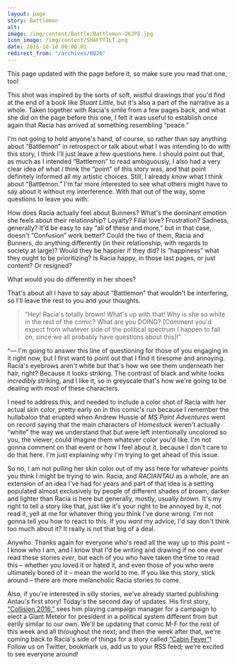 ```yaml
---
layout: page
story: Battlemon
alt:
image: /img/content/Battle/Battlemon-26JPG.jpg
icon_image: /img/content/SHAFTTILT.png
date: 2016-10-18 00:00:01
redirect_from: "/archives/0026"
---
```



This page updated with the page before it, so make sure you read that one, too!

This shot was inspired by the sorts of soft, wistful drawings that you'd find at the end of a book like *Stuart Little*, but it's also a part of the narrative as a whole. Taken together with Racia's smile from a few pages back, and what she did on the page before this one, I felt it was useful to establish once again that Racia has arrived at something resembling “peace.”

I'm not going to hold anyone's hand, of course, so rather than say anything about “Battlemon” in retrospect or talk about what I was intending to do with this story, I think I'll just leave a few questions here. I should point out that, as much as I intended “Battlemon” to read ambiguously, I also had a very clear idea of what *I* think the “point” of this story was, and that point definitely informed all my artistic choices. Still, I already *know* what I think about “Battlemon.” I'm far more interested to see what others might have to say about it without my interference. With that out of the way, some questions to leave you with:

How does Racia actually feel about Bunners? What's the dominant emotion she feels about their relationship? Loyalty? Filial love? Frustration? Sadness, generally? It'd be easy to say “all of these and more,” but in that case, doesn't “Confusion” work better? Could the two of them, Racia and Bunners, do anything differently (in their relationship, with regards to society at large)? Would they be happier if they did? Is “happiness” what they ought to be prioritizing? Is Racia happy, in those last pages, or just content? Or resigned?

What would you do differently in her shoes?

That's about all I have to say about “Battlemon” that wouldn't be interfering, so I'll leave the rest to you and your thoughts.

> “Hey! Racia's totally brown! What's up with that! Why is she so white in the rest of the comic? What are you DOING? [Comment you'd expect from whatever side of the political spectrum I happen to fall on, since we all probably have questions about this]!”

^— I'm going to answer this line of questioning for those of you engaging in it right now, but I first want to point out that I find it tiresome and annoying. Racia's eyebrows aren't white but that's how we see them underneath her hair, right? Because it looks striking. The contrast of black and white looks *incredibly* striking, and I like it, so in greyscale that's how we're going to be dealing with most of these characters.

I need to address this, and needed to include a color shot of Racia with her actual skin color, pretty early on in this comic's run because I remember the hullabaloo that erupted when Andrew Hussie of *MS Paint Adventures* went on record saying that the main characters of *Homestuck* weren't actually “white” the way we understand that but were left intentionally uncolored so you, the viewer, could imagine them whatever color you'd like. I'm not gonna comment on that event or how I feel about it, because I don't care to do that here. I'm just explaining why I'm trying to get ahead of this issue.

So no, I am not pulling her skin color out of my ass here for whatever points you think I might be trying to win. Racia, and *RACIANTAU* as a whole, are an extension of an idea I've had for years and part of that idea is a setting populated almost exclusively by people of different shades of brown, darker and lighter than Racia is here but generally, mostly, usually *brown*. It's my right to tell a story like that, just like it's your right to be annoyed by it, not read it, yell at me for whatever thing you think I've done wrong. I'm not gonna tell you how to react to this. If you *want* my advice, I'd say don't think too much about it? It really is not that big of a deal.

Anywho. Thanks again for everyone who's read all the way up to this point – I know who I am, and I know that I'd be writing and drawing if no one ever read these stories *ever*, but each of you who have taken the time to read this – whether you loved it or hated it, and even those of you who were ultimately bored of it – mean the world to me. If you like this story, stick around – there are more melancholic Racia stories to come.

Also, if you're interested in silly stories, we've already started publishing Antau's first story! Today's the second day of updates. His first story, [“Collision 2016,”](/comics/collision+2016_01/) sees him playing campaign manager for a campaign to elect a Giant Meteor for president in a political system different from but eerily similar to our own. We'll be updating that comic M-F for the rest of this week and all throughout the next; and then the week after that, we're coming back to Racia's side of things for a story called [“Cabin Fever”](/comics/cabin+fever_01/)! Follow us on Twitter, bookmark us, add us to your RSS feed; we're excited to see everyone around!
